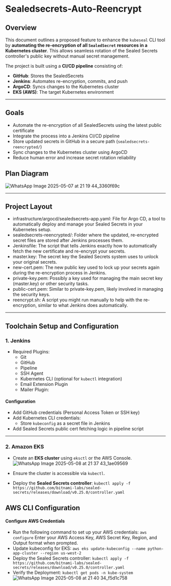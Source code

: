 # Sealedsecrets-Auto-Reencrypt

##  Overview

This document outlines a proposed feature to enhance the `kubeseal` CLI tool by **automating the re-encryption of all `SealedSecret` resources in a Kubernetes cluster**. This allows seamless rotation of the Sealed Secrets controller's public key without manual secret management.

The project is built using a **CI/CD pipeline** consisting of:

- **GitHub**: Stores the SealedSecrets
- **Jenkins**: Automates re-encryption, commits, and push
- **ArgoCD**: Syncs changes to the Kubernetes cluster
- **EKS (AWS)**: The target Kubernetes environment

---

## Goals

- Automate the re-encryption of all SealedSecrets using the latest public certificate
- Integrate the process into a Jenkins CI/CD pipeline
- Store updated secrets in GitHub in a secure path (`sealedsecrets-reencrypted/`)
- Sync changes to the Kubernetes cluster using ArgoCD
- Reduce human error and increase secret rotation reliability

  
## Plan Diagram 
![WhatsApp Image 2025-05-07 at 21 19 44_3360f69c](https://github.com/user-attachments/assets/9f5f549f-e6c4-449e-aa7f-03f1e74b02b2)

---

## Project Layout
  - infrastructure/argocd/sealedsecrets-app.yaml: File for Argo CD, a tool to automatically deploy and manage your Sealed Secrets in your Kubernetes setup.
  - sealedsecrets-reencrypted/: Folder where the updated, re-encrypted secret files are stored after Jenkins processes them.
  - Jenkinsfile: The script that tells Jenkins exactly how to automatically fetch the new certificate and re-encrypt your secrets.
  - master.key: The secret key the Sealed Secrets system uses to unlock your original secrets.
  - new-cert.pem: The new public key used to lock up your secrets again during the re-encryption process in Jenkins.
  - private-key.pem: Possibly a key used for managing the main secret key (master.key) or other security tasks.
  - public-cert.pem: Similar to private-key.pem, likely involved in managing the security keys.
  - reencrypt.sh: A script you might run manually to help with the re-encryption, similar to what Jenkins does automatically.

    
---

## Toolchain Setup and Configuration

### 1. Jenkins

- Required Plugins:
  - Git
  - GitHub
  - Pipeline
  - SSH Agent
  - Kubernetes CLI (optional for `kubectl` integration)
  - Email Extension Plugin
  - Mailer Plugin:

#### Configuration

- Add GitHub credentials (Personal Access Token or SSH key)
- Add Kubernetes CLI credentials:
  - Store `kubeconfig` as a secret file in Jenkins
- Add Sealed Secrets public cert fetching logic in pipeline script

---

### 2. Amazon EKS

- Create an **EKS cluster** using `eksctl` or the AWS Console.
  ![WhatsApp Image 2025-05-08 at 21 37 43_1ae09569](https://github.com/user-attachments/assets/f08dd208-4880-4267-960d-eea9e0bc6033)

- Ensure the cluster is accessible via `kubectl`.
- Deploy the **Sealed Secrets controller**:
  `kubectl apply -f https://github.com/bitnami-labs/sealed-secrets/releases/download/v0.25.0/controller.yaml`

## AWS CLI Configuration

#### Configure AWS Credentials
   - Run the following command to set up your AWS credentials:
     `aws configure`
      Enter your AWS Access Key, AWS Secret Key, Region, and Output format when prompted.
   - Update kubeconfig for EKS:
      `aws eks update-kubeconfig --name python-app-cluster --region us-west-2`
   - Deploy the Sealed Secrets controller:
     `kubectl apply -f https://github.com/bitnami-labs/sealed-secrets/releases/download/v0.25.0/controller.yaml`
   - Verify the Deployment:
     `kubectl get pods -n kube-system`
     ![WhatsApp Image 2025-05-08 at 21 40 34_f5d1c758](https://github.com/user-attachments/assets/11243cce-34ca-4450-b938-1a0fd893f3c6)





     
